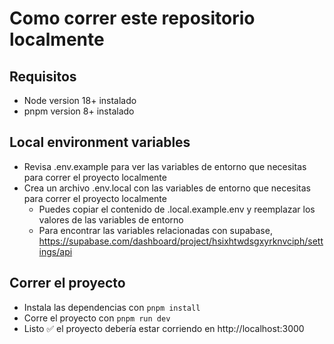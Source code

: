 # Como correr este repositorio localmente

## Requisitos

- Node version 18+ instalado
- pnpm version 8+ instalado

## Local environment variables

- Revisa .env.example para ver las variables de entorno que necesitas para correr el proyecto localmente
- Crea un archivo .env.local con las variables de entorno que necesitas para correr el proyecto localmente
  - Puedes copiar el contenido de .local.example.env y reemplazar los valores de las variables de entorno
  - Para encontrar las variables relacionadas con supabase, https://supabase.com/dashboard/project/hsixhtwdsgxyrknvciph/settings/api

## Correr el proyecto

- Instala las dependencias con `pnpm install`
- Corre el proyecto con `pnpm run dev`
- Listo ✅ el proyecto debería estar corriendo en http://localhost:3000
